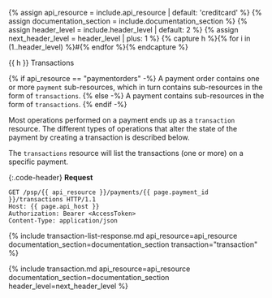 {% assign api_resource = include.api_resource | default: 'creditcard' %}
{% assign documentation_section = include.documentation_section %}
{% assign header_level = include.header_level | default: 2 %}
{% assign next_header_level = header_level | plus: 1 %}
{% capture h %}{% for i in (1..header_level) %}#{% endfor %}{% endcapture %}

{{ h }} Transactions

{% if api_resource == "paymentorders" -%}
A payment order contains one or more `payment` sub-resources, which in turn
contains sub-resources in the form of `transactions`.
{% else -%}
A payment contains sub-resources in the form of `transactions`.
{% endif -%}

Most operations performed on a payment ends up as a `transaction` resource. The
different types of operations that alter the state of the payment by creating a
transaction is described below.

The `transactions` resource will list the transactions (one or more) on a
specific payment.

{:.code-header}
**Request**

```http
GET /psp/{{ api_resource }}/payments/{{ page.payment_id }}/transactions HTTP/1.1
Host: {{ page.api_host }}
Authorization: Bearer <AccessToken>
Content-Type: application/json
```

{% include transaction-list-response.md
    api_resource=api_resource
    documentation_section=documentation_section
    transaction="transaction" %}

{% include transaction.md
    api_resource=api_resource
    documentation_section=documentation_section
    header_level=next_header_level %}
